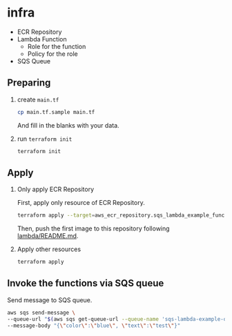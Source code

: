 infra
===

- ECR Repository
- Lambda Function
  - Role for the function
  - Policy for the role
- SQS Queue


## Preparing

1. create `main.tf`

    ```bash
    cp main.tf.sample main.tf
    ```
    
    And fill in the blanks with your data.

2. run `terraform init`    

    ```bash
    terraform init
    ```
    
## Apply

1. Only apply ECR Repository

    First, apply only resource of ECR Repository.

    ```bash
    terraform apply --target=aws_ecr_repository.sqs_lambda_example_function
    ```

    Then, push the first image to this repository following [lambda/README.md](../lambda/README.md).

1. Apply other resources

    ```bash
    terraform apply
    ```

## Invoke the functions via SQS queue

Send message to SQS queue.

```bash
aws sqs send-message \
--queue-url "$(aws sqs get-queue-url --queue-name 'sqs-lambda-example-queue' --output text)" \
--message-body "{\"color\":\"blue\", \"text\":\"test\"}"
```